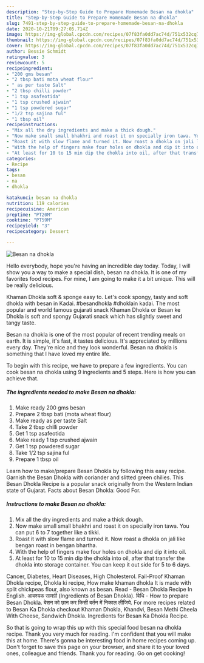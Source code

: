 ```yaml
---
description: "Step-by-Step Guide to Prepare Homemade Besan na dhokla"
title: "Step-by-Step Guide to Prepare Homemade Besan na dhokla"
slug: 7491-step-by-step-guide-to-prepare-homemade-besan-na-dhokla
date: 2020-10-21T09:27:05.714Z
image: https://img-global.cpcdn.com/recipes/07f83fa0dd7ac74d/751x532cq70/besan-na-dhokla-recipe-main-photo.jpg
thumbnail: https://img-global.cpcdn.com/recipes/07f83fa0dd7ac74d/751x532cq70/besan-na-dhokla-recipe-main-photo.jpg
cover: https://img-global.cpcdn.com/recipes/07f83fa0dd7ac74d/751x532cq70/besan-na-dhokla-recipe-main-photo.jpg
author: Bessie Schmidt
ratingvalue: 3
reviewcount: 5
recipeingredient:
- "200 gms besan"
- "2 tbsp bati mota wheat flour"
- " as per taste Salt"
- "2 tbsp chilli powder"
- "1 tsp asafeotida"
- "1 tsp crushed ajwain"
- "1 tsp powdered sugar"
- "1/2 tsp sajina ful"
- "1 tbsp oil"
recipeinstructions:
- "Mix all the dry ingredients and make a thick dough."
- "Now make small small bhakhri and roast it on specially iron tawa. You can put 6 to 7 together like a tikki."
- "Roast it with slow flame and turned it. Now roast a dhokla on jali like bengan roast in bengan bhartha."
- "With the help of fingers make four holes on dhokla and dip it into oil."
- "At least for 10 to 15 min dip the dhokla into oil, after that transfer the dhokla into storage container. You can keep it out side for 5 to 6 days."
categories:
- Recipe
tags:
- besan
- na
- dhokla

katakunci: besan na dhokla 
nutrition: 119 calories
recipecuisine: American
preptime: "PT20M"
cooktime: "PT59M"
recipeyield: "3"
recipecategory: Dessert

---
```



![Besan na dhokla](https://img-global.cpcdn.com/recipes/07f83fa0dd7ac74d/751x532cq70/besan-na-dhokla-recipe-main-photo.jpg)

Hello everybody, hope you're having an incredible day today. Today, I will show you a way to make a special dish, besan na dhokla. It is one of my favorites food recipes. For mine, I am going to make it a bit unique. This will be really delicious.

Khaman Dhokla soft &amp; sponge easy to. Let&#39;s cook spongy, tasty and soft dhokla with besan in Kadai. #besandhokla #dhoklain kadai. The most popular and world famous gujarati snack Khaman Dhokla or Besan ke Dhokla is soft and spongy Gujarati snack which has slightly sweet and tangy taste.

Besan na dhokla is one of the most popular of recent trending meals on earth. It is simple, it's fast, it tastes delicious. It's appreciated by millions every day. They're nice and they look wonderful. Besan na dhokla is something that I have loved my entire life.


To begin with this recipe, we have to prepare a few ingredients. You can cook besan na dhokla using 9 ingredients and 5 steps. Here is how you can achieve that.

<!--inarticleads1-->

##### The ingredients needed to make Besan na dhokla:

1. Make ready 200 gms besan
1. Prepare 2 tbsp bati (mota wheat flour)
1. Make ready  as per taste Salt
1. Take 2 tbsp chilli powder
1. Get 1 tsp asafeotida
1. Make ready 1 tsp crushed ajwain
1. Get 1 tsp powdered sugar
1. Take 1/2 tsp sajina ful
1. Prepare 1 tbsp oil


Learn how to make/prepare Besan Dhokla by following this easy recipe. Garnish the Besan Dhokla with coriander and slitted green chilies. This Besan Dhokla Recipe is a popular snack originally from the Western Indian state of Gujarat. Facts about Besan Dhokla: Good For. 

<!--inarticleads2-->

##### Instructions to make Besan na dhokla:

1. Mix all the dry ingredients and make a thick dough.
1. Now make small small bhakhri and roast it on specially iron tawa. You can put 6 to 7 together like a tikki.
1. Roast it with slow flame and turned it. Now roast a dhokla on jali like bengan roast in bengan bhartha.
1. With the help of fingers make four holes on dhokla and dip it into oil.
1. At least for 10 to 15 min dip the dhokla into oil, after that transfer the dhokla into storage container. You can keep it out side for 5 to 6 days.


Cancer, Diabetes, Heart Diseases, High Cholesterol. Fail-Proof Khaman Dhokla recipe, Dhokla ki recipe, How make khaman dhokla It is made with split chickpeas flour, also known as besan. Read - Besan Dhokla Recipe In English. आवश्यक सामग्री (Ingredients of Besan Dhokla). विधि - How to prepare Besan Dhokla. बेसन को छान कर किसी बर्तन में निकाल लीजिये. For more recipes related to Besan Ka Dhokla checkout Khaman Dhokla, Khandvi, Besan Methi Cheela With Cheese, Sandwich Dhokla. Ingredients for Besan Ka Dhokla Recipe. 

So that is going to wrap this up with this special food besan na dhokla recipe. Thank you very much for reading. I'm confident that you will make this at home. There's gonna be interesting food in home recipes coming up. Don't forget to save this page on your browser, and share it to your loved ones, colleague and friends. Thank you for reading. Go on get cooking!
